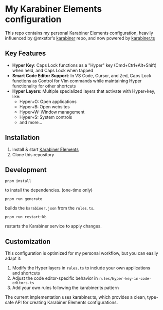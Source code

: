# My Karabiner Elements configuration

This repo contains my personal Karabiner Elements configuration, heavily influenced by @mxstbr's [karabiner](https://github.com/mxstbr/karabiner) repo, and now powered by [karabiner.ts](https://github.com/evan-liu/karabiner.ts)

## Key Features

- **Hyper Key**: Caps Lock functions as a "Hyper" key (Cmd+Ctrl+Alt+Shift) when held, and Caps Lock when tapped
- **Smart Code Editor Support**: In VS Code, Cursor, and Zed, Caps Lock functions as Control for Vim commands while maintaining Hyper functionality for other shortcuts
- **Hyper Layers**: Multiple specialized layers that activate with Hyper+key, like:
  - Hyper+O: Open applications
  - Hyper+B: Open websites
  - Hyper+W: Window management
  - Hyper+S: System controls
  - and more...

## Installation

1. Install & start [Karabiner Elements](https://karabiner-elements.pqrs.org/)
1. Clone this repository

## Development

```
pnpm install
```

to install the dependencies. (one-time only)

```
pnpm run generate
```

builds the `karabiner.json` from the `rules.ts`.

```
pnpm run restart:kb
```

restarts the Karabiner service to apply changes.

## Customization

This configuration is optimized for my personal workflow, but you can easily adapt it:

1. Modify the Hyper layers in `rules.ts` to include your own applications and shortcuts
2. Adjust the code editor-specific behavior in `rules/hyper-key-in-code-editors.ts`
3. Add your own rules following the karabiner.ts pattern

The current implementation uses karabiner.ts, which provides a clean, type-safe API for creating Karabiner Elements configurations.
